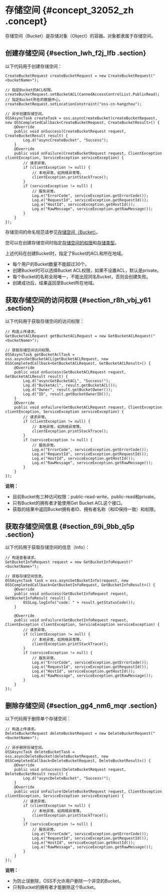 # 存储空间 {#concept_32052_zh .concept}

存储空间（Bucket）是存储对象（Object）的容器。对象都隶属于存储空间。

## 创建存储空间 {#section_lwh_f2j_lfb .section}

以下代码用于创建存储空间：

``` {#codeblock_wdq_td5_knx}
CreateBucketRequest createBucketRequest = new CreateBucketRequest("<bucketName>");

// 指定Bucket的ACL权限。
createBucketRequest.setBucketACL(CannedAccessControlList.PublicRead); 
// 指定Bucket所在的数据中心。
createBucketRequest.setLocationConstraint("oss-cn-hangzhou"); 

// 异步创建存储空间。
OSSAsyncTask createTask = oss.asyncCreateBucket(createBucketRequest, new OSSCompletedCallback<CreateBucketRequest, CreateBucketResult>() {
    @Override
    public void onSuccess(CreateBucketRequest request, CreateBucketResult result) {
        Log.d("asyncCreateBucket", "Success");
    }
    @Override
    public void onFailure(CreateBucketRequest request, ClientException clientException, ServiceException serviceException) {
        // 请求异常。
        if (clientException != null) {
            // 本地异常，如网络异常等。
            clientException.printStackTrace();
        }
        if (serviceException != null) {
            // 服务异常。
            Log.e("ErrorCode", serviceException.getErrorCode());
            Log.e("RequestId", serviceException.getRequestId());
            Log.e("HostId", serviceException.getHostId());
            Log.e("RawMessage", serviceException.getRawMessage());
        }
    }
});
```

存储空间的命名规范请参见[存储空间（Bucket）](../../../../cn.zh-CN/开发指南/基本概念.md#section_yxy_jmt_tdb)。

您可以在创建存储空间时指定[存储空间的权限](../../../../cn.zh-CN/开发指南/存储空间（Bucket）/设置存储空间读写权限（ACL）.md#)和[存储类型](../../../../cn.zh-CN/开发指南/存储类型/存储类型介绍.md#)。

上述代码在创建Bucket时，指定了Bucket的ACL和所在地域。

-   每个用户的Bucket数量不能超过30个。
-   创建Bucket时可以选择Bucket ACL权限，如果不设置ACL，默认是private。
-   每个Bucket的名称全局唯一，不能出现同名Bucket，否则会创建失败。
-   创建成功后，结果返回至Bucket所在地域。

## 获取存储空间的访问权限 {#section_r8h_vbj_y61 .section}

以下代码用于获取存储空间的访问权限：

``` {#codeblock_ner_9o7_q57}
// 构造上传请求。
GetBucketACLRequest getBucketACLRequest = new GetBucketACLRequest("<bucketName>");

// 获取存储空间访问权限。
OSSAsyncTask getBucketAclTask = oss.asyncGetBucketACL(getBucketACLRequest, new OSSCompletedCallback<GetBucketACLRequest, GetBucketACLResult>() {
    @Override
    public void onSuccess(GetBucketACLRequest request, GetBucketACLResult result) {
        Log.d("asyncGetBucketACL", "Success!");
        Log.d("BucketAcl", result.getBucketACL());
        Log.d("Owner", result.getBucketOwner());
        Log.d("ID", result.getBucketOwnerID());
    }
    @Override
    public void onFailure(GetBucketACLRequest request, ClientException clientException, ServiceException serviceException) {
        // 请求异常。
        if (clientException != null) {
            // 本地异常，如网络异常等。
            clientException.printStackTrace();
        }
        if (serviceException != null) {
            // 服务异常。
            Log.e("ErrorCode", serviceException.getErrorCode());
            Log.e("RequestId", serviceException.getRequestId());
            Log.e("HostId", serviceException.getHostId());
            Log.e("RawMessage", serviceException.getRawMessage());
        }
    }
});
```

**说明：** 

-   目前Bucket有三种访问权限：public-read-write，public-read和private。
-   只有Bucket的拥有者才能使用Get Bucket ACL这个接口。
-   获取的结果中返回Bucket拥有者ID、拥有者名称（和ID保持一致）和权限。

## 获取存储空间信息 {#section_69i_9bb_q5p .section}

以下代码用于获取存储空间的信息（Info）：

``` {#codeblock_jeh_nzq_2nt}
// 构造查看请求。
GetBucketInfoRequest request = new GetBucketInfoRequest("<bucketName>");

// 获取存储空间信息。
OSSAsyncTask task = oss.asyncGetBucketInfo(request, new OSSCompletedCallback<GetBucketInfoRequest, GetBucketInfoResult>() {
    @Override
    public void onSuccess(GetBucketInfoRequest request, GetBucketInfoResult result) {
        OSSLog.logInfo("code: " + result.getStatusCode());
    }

    @Override
    public void onFailure(GetBucketInfoRequest request, ClientException clientException, ServiceException serviceException) {
        // 请求异常。
        if (clientException != null) {
            // 本地异常，如网络异常等。
            clientException.printStackTrace();
        }
        if (serviceException != null) {
            // 服务异常。
            Log.e("ErrorCode", serviceException.getErrorCode());
            Log.e("RequestId", serviceException.getRequestId());
            Log.e("HostId", serviceException.getHostId());
            Log.e("RawMessage", serviceException.getRawMessage());
        }
    }
});
```

## 删除存储空间 {#section_gg4_nm6_mqr .section}

以下代码用于删除单个存储空间：

``` {#codeblock_bo1_gln_xve}
// 构造上传请求。
DeleteBucketRequest deleteBucketRequest = new DeleteBucketRequest("<bucketName>");

// 异步删除存储空间。
OSSAsyncTask deleteBucketTask = oss.asyncDeleteBucket(deleteBucketRequest, new OSSCompletedCallback<DeleteBucketRequest, DeleteBucketResult>() {
    @Override
    public void onSuccess(DeleteBucketRequest request, DeleteBucketResult result) {
        Log.d("asyncDeleteBucket", "Success!");
    }
    @Override
    public void onFailure(DeleteBucketRequest request, ClientException clientException, ServiceException serviceException) {
        // 请求异常。
        if (clientException != null) {
            // 本地异常，如网络异常等。
            clientException.printStackTrace();
        }
        if (serviceException != null) {
            // 服务异常。
            Log.e("ErrorCode", serviceException.getErrorCode());
            Log.e("RequestId", serviceException.getRequestId());
            Log.e("HostId", serviceException.getHostId());
            Log.e("RawMessage", serviceException.getRawMessage());
        }
    }
});
```

**说明：** 

-   为防止误删除，OSS不允许用户删除一个非空的Bucket。
-   只有Bucket的拥有者才能删除这个Bucket。

